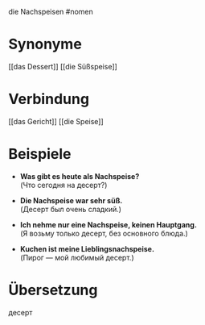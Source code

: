 die Nachspeisen
#nomen
# Synonyme
[[das Dessert]]
[[die Süßspeise]]
# Verbindung 
[[das Gericht]]
[[die Speise]]
# Beispiele
- **Was gibt es heute als Nachspeise?**  
    (Что сегодня на десерт?)
    
- **Die Nachspeise war sehr süß.**  
    (Десерт был очень сладкий.)
    
- **Ich nehme nur eine Nachspeise, keinen Hauptgang.**  
    (Я возьму только десерт, без основного блюда.)
    
- **Kuchen ist meine Lieblingsnachspeise.**  
    (Пирог — мой любимый десерт.)
# Übersetzung
десерт